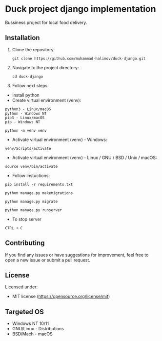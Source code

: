 # Duck project django implementation

Bussiness project for local food delivery.

## Installation

1. Clone the repository:
   ```
   git clone https://github.com/muhammad-halimov/duck-django.git
   ```

2. Navigate to the project directory:
   ```
   cd duck-django
   ```

3. Follow next steps

- Install python
- Create virtual environment (venv):
```
python3 - Linux/macOS
python - Windows NT
pip3 - Linux/macOS
pip - Windows NT
```
```
python -m venv venv
```
- Activate virtual environment (venv) - Windows:
```
venv/Scripts/activate
```
- Activate virtual environment (venv) - Linux / GNU / BSD / Unix / macOS:
```
source venv/bin/activate
```
- Follow instuctions:
```
pip install -r requirements.txt
```
```
python manage.py makemigrations
```
```
python manage.py migrate
```
```
python manage.py runserver
```
- To stop server
```
CTRL + C
```

## Contributing

If you find any issues or have suggestions for improvement, feel free to open a new issue or submit a pull request.

## License

Licensed under:

* MIT license (https://opensource.org/license/mit)

## Targeted OS

- Windows NT 10/11
- GNU/Linux - Distributions
- BSD/Mach - macOS
